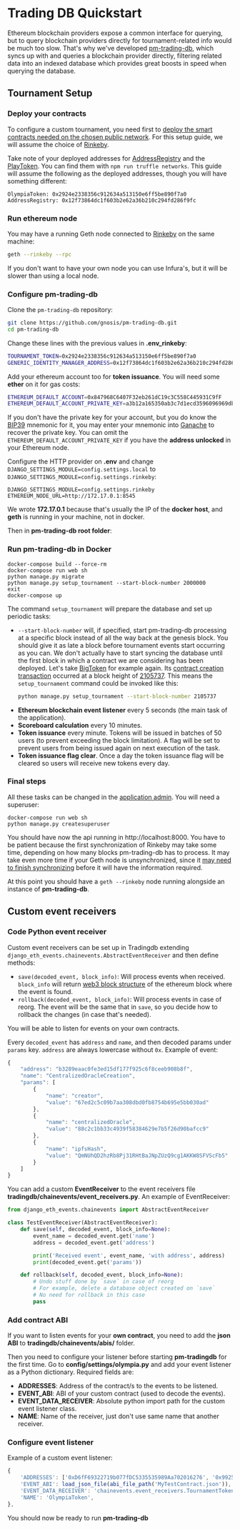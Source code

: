 # Trading DB Quickstart

Ethereum blockchain providers expose a common interface for querying, but to query blockchain providers directly for tournament-related info would be much too slow. That's why we've developed [pm-trading-db](https://github.com/gnosis/pm-trading-db), which syncs up with and queries a blockchain provider directly, filtering related data into an indexed database which provides great boosts in speed when querying the database.

## Tournament Setup

### Deploy your contracts
To configure a custom tournament, you need first to [deploy the smart contracts needed on the chosen public network](smart-contracts.md). For this setup guide, we will assume the choice of [Rinkeby](https://www.rinkeby.io/#stats).

Take note of your deployed addresses for [AddressRegistry](https://github.com/gnosis/pm-apollo-contracts#addressregistry) and the [PlayToken](https://github.com/gnosis/pm-apollo-contracts#playtoken). You can find them with `npm run truffle networks`. This guide will assume the following as the deployed addresses, though you will have something different:

```
OlympiaToken: 0x2924e2338356c912634a513150e6ff5be890f7a0
AddressRegistry: 0x12f73864dc1f603b2e62a36b210c294fd286f9fc
```

### Run ethereum node
You may have a running Geth node connected to [Rinkeby](https://www.rinkeby.io/#geth) on the same machine:

```sh
geth --rinkeby --rpc
```

If you don't want to have your own node you can use Infura's, but it will be slower than using a local node.

### Configure pm-trading-db
Clone the `pm-trading-db` repository:

```sh
git clone https://github.com/gnosis/pm-trading-db.git
cd pm-trading-db
```

Change these lines with the previous values in **.env_rinkeby**:

```sh
TOURNAMENT_TOKEN=0x2924e2338356c912634a513150e6ff5be890f7a0
GENERIC_IDENTITY_MANAGER_ADDRESS=0x12f73864dc1f603b2e62a36b210c294fd286f9fc
```

Add your ethereum account too for **token issuance**. You will need some **ether** on it for gas costs:

```sh
ETHEREUM_DEFAULT_ACCOUNT=0x847968C6407F32eb261dC19c3C558C445931C9fF
ETHEREUM_DEFAULT_ACCOUNT_PRIVATE_KEY=a3b12a165350ab3c7d1ecd3596096969db2839c7899a3b0b39dd479fdd5148c7
```

If you don't have the private key for your account, but you do know the [BIP39](https://iancoleman.io/bip39/) mnemonic for it, you may enter your mnemonic into [Ganache](https://truffleframework.com/ganache) to recover the private key. You can omit the `ETHEREUM_DEFAULT_ACCOUNT_PRIVATE_KEY` if you have the **address unlocked** in your Ethereum node.

Configure the HTTP provider on **.env** and change `DJANGO_SETTINGS_MODULE=config.settings.local` to `DJANGO_SETTINGS_MODULE=config.settings.rinkeby`:

```
DJANGO_SETTINGS_MODULE=config.settings.rinkeby
ETHEREUM_NODE_URL=http://172.17.0.1:8545
```

We wrote **172.17.0.1** because that's usually the IP of the **docker host**, and **geth** is running in your machine, not in docker.

Then in **pm-trading-db root folder**:

### Run pm-trading-db in Docker
```
docker-compose build --force-rm
docker-compose run web sh
python manage.py migrate
python manage.py setup_tournament --start-block-number 2000000
exit
docker-compose up
```

The command `setup_tournament` will prepare the database and set up periodic tasks:
  - `--start-block-number` will, if specified, start pm-trading-db processing at a specific block instead of all the way back at the genesis block. You should give it as late a block before tournament events start occurring as you can. We don't actually have to start syncing the database until the first block in which a contract we are considering has been deployed. Let's take [BigToken](https://rinkeby.etherscan.io/address/0xd3515609e3231d6c5b049a28d0d09d038b4cfaed) for example again. Its [contract creation transaction](https://rinkeby.etherscan.io/tx/0xaa10a3d8ba2a08ae277eaadd5b876753ac118ede542ae89c25c882eda3766c53) occurred at a block height of [2105737](https://rinkeby.etherscan.io/block/2105737). This means the `setup_tournament` command could be invoked like this:
    ```sh
    python manage.py setup_tournament --start-block-number 2105737
    ```
  - **Ethereum blockchain event listener** every 5 seconds (the main task of the application).
  - **Scoreboard calculation** every 10 minutes.
  - **Token issuance** every minute. Tokens will be issued in batches of 50 users (to prevent
  exceeding the block limitation). A flag will be set to prevent users from being issued again on next
  execution of the task.
  - **Token issuance flag clear**. Once a day the token issuance flag will be cleared so users will
  receive new tokens every day.

### Final steps
All these tasks can be changed in the [application admin](http://localhost:8000/admin/django_celery_beat/periodictask/).
You will need a superuser:

```
docker-compose run web sh
python manage.py createsuperuser
```

You should have now the api running in http://localhost:8000. You have to be patient because the
first synchronization of Rinkeby may take some time, depending on how many blocks pm-trading-db has to process. It may take even more time if your Geth node is unsynchronized, since it [may need to finish synchronizing](https://github.com/ethereum/go-ethereum/issues/14338) before it will have the information required.

At this point you should have a `geth --rinkeby` node running alongside an instance of **pm-trading-db**.

## Custom event receivers

### Code Python event receiver
Custom event receivers can be set up in Tradingdb extending `django_eth_events.chainevents.AbstractEventReceiver` and then define methods:
  - `save(decoded_event, block_info)`: Will process events when received. `block_info` will return [web3 block structure](https://web3py.readthedocs.io/en/stable/web3.eth.html#web3.eth.Eth.getBlock) of the ethereum block where the event is found.
  - `rollback(decoded_event, block_info)`: Will process events in case of reorg. The event will be the same that in `save`, so you decide how to rollback the changes (in case that's needed).

You will be able to listen for events on your own contracts.

Every `decoded_event` has `address` and `name`, and then decoded params under `params` key. `address` are always lowercase without `0x`. Example of event:
```js
{
    "address": "b3289eaac0fe3ed15df177f925c6f8ceeb908b8f",
    "name": "CentralizedOracleCreation",
    "params": [
        {
            "name": "creator",
            "value": "67ed2c5c09b7aa308dbd0fb8754b695e5bb030ad"
        },
        {
            "name": "centralizedOracle",
            "value": "88c2c1bb33c4939f58384629e7b5f26d90bafcc9"
        },
        {
            "name": "ipfsHash",
            "value": "QmNUhQD2hzRb8Pj31RHtBaJNpZUzQ9cg1AKKW8SFVScFb5"
        }
    ]
}
```

You can add a custom **EventReceiver** to the event receivers file **tradingdb/chainevents/event_receivers.py**. An example of EventReceiver:
```python
from django_eth_events.chainevents import AbstractEventReceiver

class TestEventReceiver(AbstractEventReceiver):
    def save(self, decoded_event, block_info=None):
        event_name = decoded_event.get('name')
        address = decoded_event.get('address')

        print('Received event', event_name, 'with address', address)
        print(decoded_event.get('params'))

    def rollback(self, decoded_event, block_info=None):
        # Undo stuff done by `save` in case of reorg
        # For example, delete a database object created on `save`
        # No need for rollback in this case
        pass
```

### Add contract ABI
If you want to listen events for your **own contract**, you need to add the **json ABI** to **tradingdb/chainevents/abis/** folder.

Then you need to configure your listener before starting **pm-tradingdb** for the first time. Go to **config/settings/olympia.py** and add your event listener as a Python dictionary. Required fields are:
  - **ADDRESSES**: Address of the contract/s to the events to be listened.
  - **EVENT_ABI**: ABI of your custom contract (used to decode the events).
  - **EVENT_DATA_RECEIVER**: Absolute python import path for the custom event listener class.
  - **NAME**: Name of the receiver, just don't use same name that another receiver.


### Configure event listener

Example of a custom event listener:
```js
{
    'ADDRESSES': ['0xD6fF69322719b077fDC5335535989Aa702016276', '0x992575d97fa3C31f39a81BDC3D517aE7D8C1C5A2'],
    'EVENT_ABI': load_json_file(abi_file_path('MyTestContract.json')),
    'EVENT_DATA_RECEIVER': 'chainevents.event_receivers.TournamentTokenReceiver',
    'NAME': 'OlympiaToken',
},
```

You should now be ready to run **pm-trading-db**